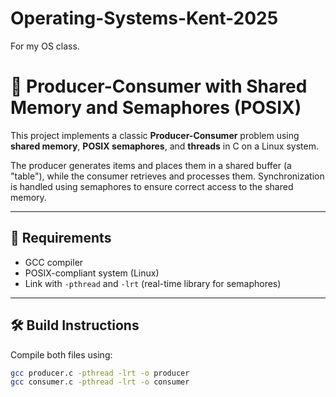 # Operating-Systems-Kent-2025
For my OS class.

# 🧵 Producer-Consumer with Shared Memory and Semaphores (POSIX)

This project implements a classic **Producer-Consumer** problem using **shared memory**, **POSIX semaphores**, and **threads** in C on a Linux system.

The producer generates items and places them in a shared buffer (a "table"), while the consumer retrieves and processes them. Synchronization is handled using semaphores to ensure correct access to the shared memory.

---

## 🧱 Requirements

- GCC compiler
- POSIX-compliant system (Linux)
- Link with `-pthread` and `-lrt` (real-time library for semaphores)

---

## 🛠️ Build Instructions

Compile both files using:

```bash
gcc producer.c -pthread -lrt -o producer
gcc consumer.c -pthread -lrt -o consumer
